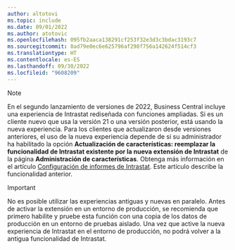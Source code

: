 ```yaml
---
author: altotovi
ms.topic: include
ms.date: 09/01/2022
ms.author: atotovic
ms.openlocfilehash: 095fb2aaca138291cf253f32e3d3c3bdac3193c7
ms.sourcegitcommit: 8ad79e0ec6e625796af298f756a142624f514cf3
ms.translationtype: HT
ms.contentlocale: es-ES
ms.lasthandoff: 09/30/2022
ms.locfileid: "9608209"
---
```

> [!NOTE]
> En el segundo lanzamiento de versiones de 2022, Business Central incluye una experiencia de Intrastat rediseñada con funciones ampliadas. Si es un cliente nuevo que usa la versión 21 o una versión posterior, está usando la nueva experiencia. Para los clientes que actualizaron desde versiones anteriores, el uso de la nueva experiencia depende de si su administrador ha habilitado la opción **Actualización de características: reemplazar la funcionalidad de Intrastat existente por la nueva extensión de Intrastat** de la página **Administración de características**. Obtenga más información en el artículo [Configuración de informes de Intrastat](../finance-how-setup-report-intrastat.md). Este artículo describe la funcionalidad anterior.

> [!IMPORTANT]
> No es posible utilizar las experiencias antiguas y nuevas en paralelo. Antes de activar la extensión en un entorno de producción, se recomienda que primero habilite y pruebe esta función con una copia de los datos de producción en un entorno de pruebas aislado. Una vez que active la nueva experiencia de Intrastat en el entorno de producción, no podrá volver a la antigua funcionalidad de Intrastat.